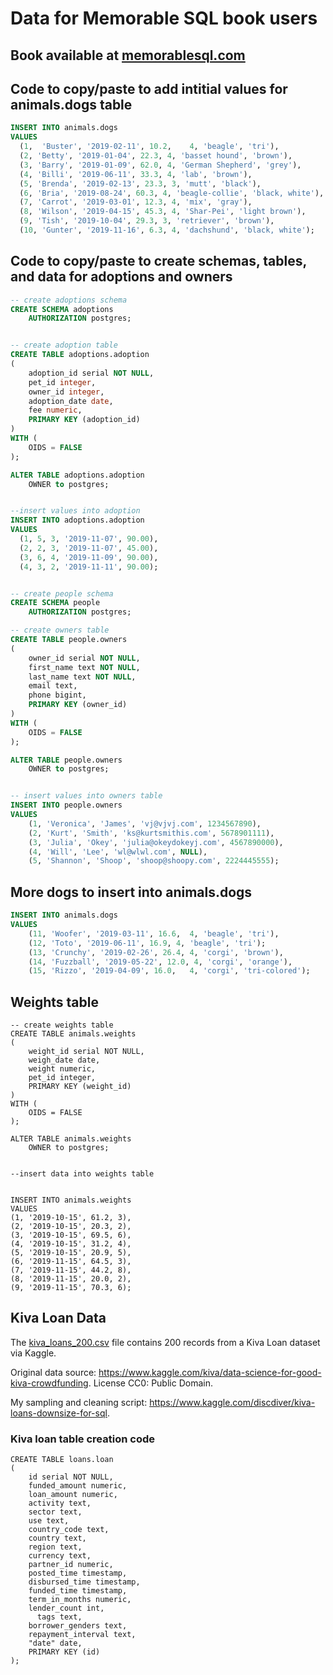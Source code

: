 # Data for Memorable SQL book users
## Book available at [memorablesql.com](https://memorablesql.com)

## Code to copy/paste to add intitial values for animals.dogs table

```sql
INSERT INTO animals.dogs 
VALUES 
  (1,  'Buster', '2019-02-11', 10.2,	4, 'beagle', 'tri'),
  (2, 'Betty', '2019-01-04', 22.3, 4, 'basset hound', 'brown'),
  (3, 'Barry', '2019-01-09', 62.0, 4, 'German Shepherd', 'grey'),
  (4, 'Billi', '2019-06-11', 33.3, 4, 'lab', 'brown'),
  (5, 'Brenda', '2019-02-13', 23.3, 3, 'mutt', 'black'),
  (6, 'Bria', '2019-08-24', 60.3, 4, 'beagle-collie', 'black, white'),
  (7, 'Carrot', '2019-03-01', 12.3, 4, 'mix', 'gray'),
  (8, 'Wilson', '2019-04-15', 45.3, 4, 'Shar-Pei', 'light brown'),
  (9, 'Tish', '2019-10-04', 29.3, 3, 'retriever', 'brown'),
  (10, 'Gunter', '2019-11-16', 6.3, 4, 'dachshund', 'black, white');
```


## Code to copy/paste to create schemas, tables, and data for adoptions and owners

```sql
-- create adoptions schema
CREATE SCHEMA adoptions
    AUTHORIZATION postgres;


-- create adoption table
CREATE TABLE adoptions.adoption
(
    adoption_id serial NOT NULL,
    pet_id integer,
    owner_id integer,
    adoption_date date,
    fee numeric,
    PRIMARY KEY (adoption_id)
)
WITH (
    OIDS = FALSE
);

ALTER TABLE adoptions.adoption
    OWNER to postgres;


--insert values into adoption
INSERT INTO adoptions.adoption
VALUES 
  (1, 5, 3, '2019-11-07', 90.00),
  (2, 2, 3, '2019-11-07', 45.00),
  (3, 6, 4, '2019-11-09', 90.00),
  (4, 3, 2, '2019-11-11', 90.00);


-- create people schema
CREATE SCHEMA people
    AUTHORIZATION postgres;

-- create owners table
CREATE TABLE people.owners
(
    owner_id serial NOT NULL,
    first_name text NOT NULL,
    last_name text NOT NULL,
    email text,
    phone bigint,
    PRIMARY KEY (owner_id)
)
WITH (
    OIDS = FALSE
);

ALTER TABLE people.owners
    OWNER to postgres;


-- insert values into owners table
INSERT INTO people.owners
VALUES 
    (1, 'Veronica', 'James', 'vj@vjvj.com', 1234567890),
    (2, 'Kurt', 'Smith', 'ks@kurtsmithis.com', 5678901111),
    (3, 'Julia', 'Okey', 'julia@okeydokeyj.com', 4567890000),
    (4, 'Will', 'Lee', 'wl@wlwl.com', NULL),
    (5, 'Shannon', 'Shoop', 'shoop@shoopy.com', 2224445555);
```

## More dogs to insert into animals.dogs

```sql
INSERT INTO animals.dogs
VALUES
    (11, 'Woofer', '2019-03-11', 16.6,	4, 'beagle', 'tri'),
    (12, 'Toto', '2019-06-11', 16.9, 4, 'beagle', 'tri');
    (13, 'Crunchy', '2019-02-26', 26.4,	4, 'corgi', 'brown'),
    (14, 'Fuzzball', '2019-05-22', 12.0, 4, 'corgi', 'orange'),
    (15, 'Rizzo', '2019-04-09', 16.0,	4, 'corgi', 'tri-colored');
```

## Weights table
```
-- create weights table
CREATE TABLE animals.weights
(
    weight_id serial NOT NULL,
    weigh_date date,
    weight numeric,
    pet_id integer,
    PRIMARY KEY (weight_id)
)
WITH (
    OIDS = FALSE
);

ALTER TABLE animals.weights
    OWNER to postgres;
	
	
--insert data into weights table


INSERT INTO animals.weights
VALUES
(1, '2019-10-15', 61.2, 3),
(2, '2019-10-15', 20.3, 2),
(3, '2019-10-15', 69.5, 6),
(4, '2019-10-15', 31.2, 4),
(5, '2019-10-15', 20.9, 5),
(6, '2019-11-15', 64.5, 3),
(7, '2019-11-15', 44.2, 8),
(8, '2019-11-15', 20.0, 2),
(9, '2019-11-15', 70.3, 6);
```

## Kiva Loan Data
The [kiva_loans_200.csv](https://github.com/discdiver/memorable-sql/blob/master/kiva_loans_200.csv) file contains 200 records from a Kiva Loan dataset via Kaggle.  

Original data source: https://www.kaggle.com/kiva/data-science-for-good-kiva-crowdfunding.
License CC0: Public Domain. 

My sampling and cleaning script: https://www.kaggle.com/discdiver/kiva-loans-downsize-for-sql.

### Kiva loan table creation code

```
CREATE TABLE loans.loan
(
    id serial NOT NULL,
    funded_amount numeric,
    loan_amount numeric,
    activity text,
    sector text,
    use text,
    country_code text,
    country text,
    region text,
    currency text,
    partner_id numeric,
    posted_time timestamp,
    disbursed_time timestamp,
    funded_time timestamp,
    term_in_months numeric, 
    lender_count int,
	  tags text,
    borrower_genders text,
    repayment_interval text,
    "date" date,
    PRIMARY KEY (id)
);

```
